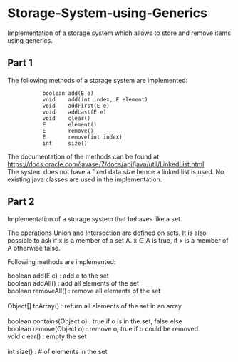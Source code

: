 # Storage-System-using-Generics
Implementation of a storage system which allows to store and remove items using generics.

## Part 1
The following methods of a storage system are implemented:</br>

               boolean add(E e)
               void    add(int index, E element)
               void    addFirst(E e)
               void    addLast(E e)
               void    clear()
               E       element()
               E       remove()
               E       remove(int index)
               int     size()
               
The documentation of the methods can be found at https://docs.oracle.com/javase/7/docs/api/java/util/LinkedList.html </br>
The system does not have a fixed data size hence a linked list is used. No existing java classes are used in the implementation.

## Part 2
Implementation of a storage system that behaves like a set.</br>

The operations Union and Intersection are defined on sets. It is also possible to ask if x is a member of a set A. x ∈ A is true, if x is a member of A otherwise false.

Following methods are implemented:</br>

boolean       add(E e)    : add e to the set                          
boolean       addAll()    : add all elements of the set             
boolean       removeAll() : remove all elements of the set </br>              
Object[]      toArray()   : return all elements of the set in an array </br>    
boolean       contains(Object o) : true if o is in the set, false else </br>
boolean       remove(Object o)   : remove o, true if o could be removed </br>
void          clear()     : empty the set </br>                                 
int           size()      : # of elements in the set </br>                    
